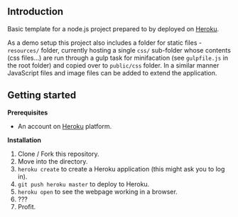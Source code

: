 ## Introduction
Basic template for a node.js project prepared to by deployed on [Heroku](https://heroku.com). 

As a demo setup this project also includes a folder for static files - `resources/` folder, currently hosting a single `css/` sub-folder whose contents (css files...) are run through a gulp task for minifacation (see `gulpfile.js` in the root folder) and copied over to `public/css` folder. In a similar manner JavaScript files and image files can be added to extend the application.

## Getting started

**Prerequisites**
- An account on [Heroku](https://heroku.com) platform.

**Installation**
 1. Clone / Fork this repository.
 2. Move into the directory.
 3. ```heroku create``` to create a Heroku application (this might ask you to log in).
 4. ```git push heroku master``` to deploy to Heroku.
 5. ```heroku open``` to see the webpage working in a browser.
 6. ???
 7. Profit.
